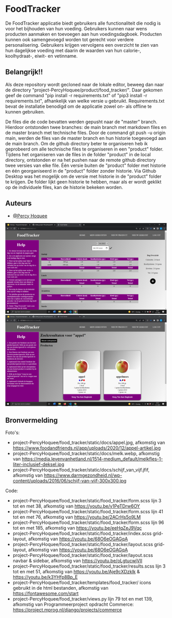 
# FoodTracker
De FoodTracker applicatie biedt gebruikers alle functionaliteit die nodig is voor het bijhouden van hun voeding.
Gebruikers kunnen naar wens producten aanmaken en toevoegen aan hun voedingsdagboek. 
Producten kunnen ook samengevoegd worden tot gerecht voor verdere personalisering.
Gebruikers krijgen vervolgens een overzicht te zien van hun dagelijkse voeding met daarin de waarden van hun calorie-, koolhydraat-, eiwit- en vetinname.

## Belangrijk!!
Als deze repository wordt gecloned naar de lokale editor, beweeg dan naar de directory "project-PercyHoquee/product/food_tracker/". Daar gekomen geef de command "pip install -r requirements.txt" of "pip3 install -r requirements.txt", afhankelijk van welke versie u gebruikt. Requirements.txt bevat de installatie benodigd om de applicatie zowel on- als offline te kunnen gebruiken. 

De files die de code bevatten werden gepusht naar de "master" branch. 
Hierdoor ontstonden twee branches: de main branch met markdown files en de master branch met technische files.
Door de command git push -u origin main, werden de files van de master branch en hun historie toegevoegd aan de main branch.
Om de github directory beter te organiseren heb ik geprobeerd om alle technische files te organiseren in een "product" folder.
Tijdens het organiseren van de files in de folder "product" in de local directory, ontstonden er na het pushen naar de remote github directory twee versies van elke file.
Één versie buiten de "product" folder met historie en één georganiseerd in de "product" folder zonder historie. 
Via Github Desktop was het mogelijk om de versie met historie in de "product" folder te krijgen. 
De folder lijkt geen historie te hebben, maar als er wordt geklikt op de individuele files, kan de historie bekeken worden.


## Auteurs
- [@Percy Hoquee](https://github.com/PercyHoquee)

![Food Tracker](doc/index.png)
![Food Tracker](doc/results.png)

## Bronvermelding
Foto's:
- project-PercyHoquee/food_tracker/static/docs/appel.jpg, afkomstig van https://www.foodandfriends.nl/app/uploads/2020/12/appel-artikel.jpg
- project-PercyHoquee/food_tracker/static/docs/melk.webp, afkomstig van https://media.levenvanhetland.nl/1514-medium_default/melkfles-1-liter-inclusief-deksel.jpg
- project-PercyHoquee/food_tracker/static/docs/schijf_van_vijf.jfif, afkomstig van https://www.darmgezondheid.nl/wp-content/uploads/2016/06/schijf-van-vijf-300x300.jpg

Code:
- project-PercyHoquee/food_tracker/static/food_tracker/form.scss lijn 3 tot en met 38, afkomstig van https://youtu.be/v1PeTDrw6OY
- project-PercyHoquee/food_tracker/static/food_tracker/form.scss lijn 41 tot en met 76, afkomstig van https://youtu.be/2ACrHs5o9LM
- project-PercyHoquee/food_tracker/static/food_tracker/form.scss lijn 96 tot en met 185, afkomstig van https://youtu.be/eeHqZeJ9Vqc
- project-PercyHoquee/food_tracker/static/food_tracker/index.scss grid-layout, afkomstig van https://youtu.be/68O6eOGAGqA
- project-PercyHoquee/food_tracker/static/food_tracker/layout.scss grid-layout, afkomstig van https://youtu.be/68O6eOGAGqA
- project-PercyHoquee/food_tracker/static/food_tracker/layout.scss navbar & sidebar, afkomstig van https://youtu.be/oLgtucwjVII
- project-PercyHoquee/food_tracker/static/food_tracker/results.scss lijn 3 tot en met 51, afkomstig van https://youtu.be/Aje9cXDzklk & https://youtu.be/k3YHfp8Bp_E
- project-PercyHoquee/food_tracker/templates/food_tracker/ icons gebruikt in de html bestanden, afkomstig van https://fontawesome.com/start
- project-PercyHoquee/food_tracker/views.py lijn 79 tot en met 139, afkomstig van Programmeerproject opdracht Commerce: https://project.mprog.nl/django/projects/commerce
